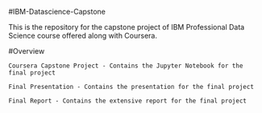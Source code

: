 #IBM-Datascience-Capstone

This is the repository for the capstone project of IBM Professional Data Science course offered along with Coursera.

#Overview

    Coursera Capstone Project - Contains the Jupyter Notebook for the final project

    Final Presentation - Contains the presentation for the final project

    Final Report - Contains the extensive report for the final project
